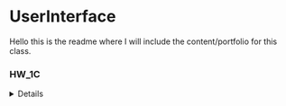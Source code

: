 # UserInterface
Hello this is the readme where I will include the content/portfolio for this class.

### HW_1C
<details>
I started with the basic template and then added the html tags I needed. I gave them classes and id's that made sense with the layout I had faintly in my mind. I then added styles. Not good looking, but a variety to try and show what I've learned. This was the final result of coding activity 1.
<img width="1894" height="901" alt="image" src="https://github.com/user-attachments/assets/fd13b7be-552b-4569-bdf6-7389a7392a03" />
Doing coding activity 2 I added the script, with the event listener and template entries and functions. I then decided I wanted the "stats" to be at the top of the screen, and the past entries at the bottom of the screen so I added those accordingly in my html and css. I filled out the template functions. Here I decided I wanted three faces to change with my current mood, so I added more svg shapes. After those additions I was finished. This was the final result of coding activity 2.

<img width="1879" height="917" alt="image" src="https://github.com/user-attachments/assets/31e8acbd-e660-46bb-a408-fa1f77d533db" />

If I add this journal entry: 

<img width="943" height="388" alt="image" src="https://github.com/user-attachments/assets/32052fd8-a2fd-4601-b9d5-aebd589feb9d" />

I get these new stats at the top of my screen: 

<img width="425" height="264" alt="image" src="https://github.com/user-attachments/assets/3e8b2e52-8af1-42f2-bd54-eef8e08c2486" />
</details>

